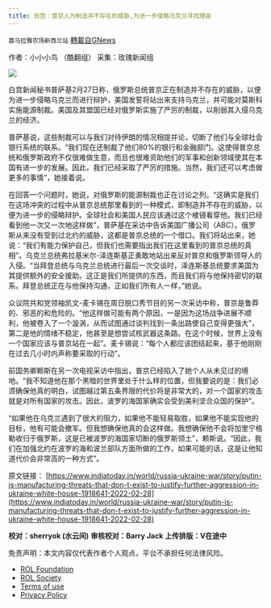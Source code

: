 ```yaml
---
title: 白宫：普京人为制造并不存在的威胁,为进一步侵略乌克兰寻找理由
---
```

`喜马拉雅农场新西兰站` [轉載自GNews](https://gnews.org/zh-hans/2083417/)

作者：小小小鸟 （酷翻组）
采集：玫瑰新闻组

![](https://assets.gnews.org/wp-content/uploads/2022/02/3012.jpg)

白宫新闻秘书普萨基2月27日称，俄罗斯总统普京正在制造并不存在的威胁，以便为进一步侵略乌克兰而进行辩护，美国发誓将站出来支持乌克兰，并可能对莫斯科实施能源制裁。美国及其盟国已经对俄罗斯实施了严厉的制裁，以削弱其入侵乌克兰的经济。

普萨基说，这些制裁可以与我们对待伊朗的情况相提并论，切断了他们与全球社会银行系统的联系。“我们现在还制裁了他们80%的银行和金融部门。这使得普京总统和俄罗斯政府不仅很难做生意，而且也很难资助他们的军事和创新领域使其在本国有进一步的发展。因此，我们已经采取了严厉的措施。当然，我们还可以考虑做更多的事情”，她接着说。

在回答一个问题时，她说，对俄罗斯的能源制裁也正在讨论之列。“这确实是我们在这场冲突的过程中从普京总统那里看到的一种模式，即制造并不存在的威胁，以便为进一步的侵略辩护。全球社会和美国人民应该通过这个棱镜看穿他。我们已经看到他一次又一次地这样做”，普萨基在采访中告诉美国广播公司（ABC）。俄罗斯从来没有受到过北约的威胁，这都是普京总统的一个借口。我们将站出来，她说：“我们有能力保护自己，但我们也需要指出我们在这里看到的普京总统的真相”。乌克兰总统弗拉基米尔-泽连斯基正勇敢地站出来反对普京和俄罗斯领导人的入侵。“当拜登总统与乌克兰总统进行最后一次交谈时，泽连斯基总统要求美国为其提供额外的安全援助。这正是我们所提供的东西，而且我们将与他保持密切的联系。拜登总统正在与他保持沟通，正如我们所有人一样，”她说。

众议院共和党领袖凯文-麦卡锡在周日脱口秀节目的另一次采访中称，普京是鲁莽的、邪恶的和危险的。“他这样做可能有两个原因，一是因为这场战争进展不顺利，他被卷入了一个漩涡，从而试图通过谈判找到一条出路使自己变得更强大”，第二是他的情绪不稳定，他甚至是想尝试核武器这条路。在这个时候，世界上没有一个国家应该与普京站在一起”。麦卡锡说：“每个人都应该团结起来，基于他刚刚在过去几小时内声称要采取的行动”。

前国务卿赖斯在另一次电视采访中指出，普京已经陷入了她个人从未见过的境地。“我不知道他在那个黑暗的世界里处于什么样的位置，但我要说的是：我们必须确保他真的明白，试图越过第五条界限的代价将是非常大的，对一个国家的攻击就是对所有国家的攻击。因此，波罗的海国家确实会受到美利坚合众国的保护”。

“如果他在乌克兰遇到了很大的阻力，如果他不能轻易取胜，如果他不能实现他的目标，他有可能会撤军。但我想确保他真的会这样做。我想确保他不会将加里宁格勒收归于俄罗斯，这是已被波罗的海国家切断的俄罗斯领土”，赖斯说。“因此，我们在加强北约在波罗的海和波兰部队方面所做的工作，如果可能的话，这是让他知道代价会非常高的一种方式”。

原文链接：
[https://www.indiatoday.in/world/russia-ukraine-war/story/putin-is-manufacturing-threats-that-don-t-exist-to-justify-further-aggression-in-ukraine-white-house-1918641-2022-02-28](https://www.indiatoday.in/world/russia-ukraine-war/story/putin-is-manufacturing-threats-that-don-t-exist-to-justify-further-aggression-in-ukraine-white-house-1918641-2022-02-28)

**校对：sherryok (水云间)**
**审核校对：Barry Jack
上传排版：V在途中**

 

免责声明：本文内容仅代表作者个人观点，平台不承担任何法律风险。

- [ROL Foundation](https://rolfoundation.org/)
- [ROL Society](https://rolsociety.org/)
- [Terms of use](https://gnews.org/terms-of-use-3/)
- [Privacy Policy](https://gnews.org/privacy-policy/)
